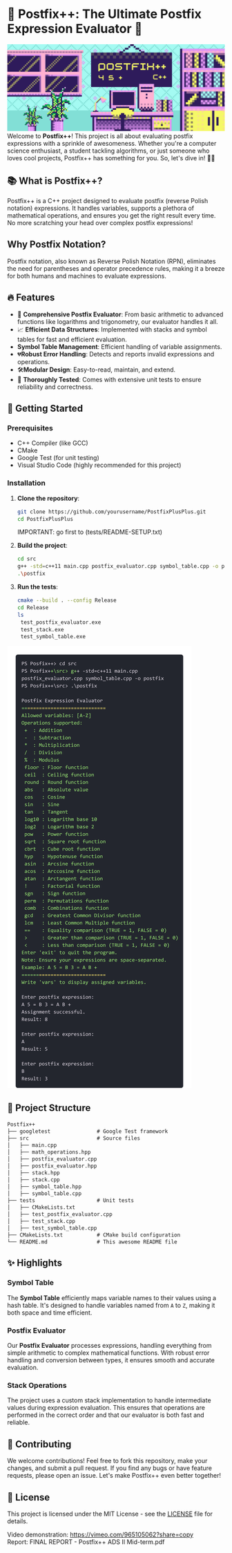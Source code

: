 # 🥳 Postfix++: The Ultimate Postfix Expression Evaluator 🚀

![Miniature](images/Picture.png)
Welcome to **Postfix++**! This project is all about evaluating postfix expressions with a sprinkle of awesomeness. Whether you're a computer science enthusiast, a student tackling algorithms, or just someone who loves cool projects, Postfix++ has something for you. So, let's dive in! 🏊‍♂️

## 📚 What is Postfix++?

Postfix++ is a C++ project designed to evaluate postfix (reverse Polish notation) expressions. It handles variables, supports a plethora of mathematical operations, and ensures you get the right result every time. No more scratching your head over complex postfix expressions!

## Why Postfix Notation?

Postfix notation, also known as Reverse Polish Notation (RPN), eliminates the need for parentheses and operator precedence rules, making it a breeze for both humans and machines to evaluate expressions.

## 🔥 Features

- 🧮 **Comprehensive Postfix Evaluator**: From basic arithmetic to advanced functions like logarithms and trigonometry, our evaluator handles it all.
- 📈 **Efficient Data Structures**: Implemented with stacks and symbol tables for fast and efficient evaluation.
- **Symbol Table Management**: Efficient handling of variable assignments.
- 💔**Robust Error Handling**: Detects and reports invalid expressions and operations.
- 🛠️**Modular Design**: Easy-to-read, maintain, and extend.
- 🧪 **Thoroughly Tested**: Comes with extensive unit tests to ensure reliability and correctness.

## 🚀 Getting Started

### Prerequisites

- C++ Compiler (like GCC)
- CMake
- Google Test (for unit testing)
- Visual Studio Code (highly recommended for this project)

### Installation

1. **Clone the repository**:

   ```bash
   git clone https://github.com/yourusername/PostfixPlusPlus.git
   cd PostfixPlusPlus
   ```

   IMPORTANT: go first to (tests/README-SETUP.txt)

2. **Build the project**:

   ```bash
   cd src
   g++ -std=c++11 main.cpp postfix_evaluator.cpp symbol_table.cpp -o postfix
   .\postfix
   ```

3. **Run the tests**:
   ```bash
   cmake --build . --config Release
   cd Release
   ls
    test_postfix_evaluator.exe
    test_stack.exe
    test_symbol_table.exe
   ```

![Example](images/example.png)

## 📂 Project Structure

```plaintext
Postfix++
├── googletest               # Google Test framework
├── src                      # Source files
│   ├── main.cpp
│   ├── math_operations.hpp
│   ├── postfix_evaluator.cpp
│   ├── postfix_evaluator.hpp
│   ├── stack.hpp
│   ├── stack.cpp
│   ├── symbol_table.hpp
│   ├── symbol_table.cpp
├── tests                    # Unit tests
│   ├── CMakeLists.txt
│   ├── test_postfix_evaluator.cpp
│   ├── test_stack.cpp
│   ├── test_symbol_table.cpp
├── CMakeLists.txt           # CMake build configuration
└── README.md                # This awesome README file
```

## ✨ Highlights

### Symbol Table

The **Symbol Table** efficiently maps variable names to their values using a hash table. It's designed to handle variables named from `A` to `Z`, making it both space and time efficient.

### Postfix Evaluator

Our **Postfix Evaluator** processes expressions, handling everything from simple arithmetic to complex mathematical functions. With robust error handling and conversion between types, it ensures smooth and accurate evaluation.

### Stack Operations

The project uses a custom stack implementation to handle intermediate values during expression evaluation. This ensures that operations are performed in the correct order and that our evaluator is both fast and reliable.

## 🤝 Contributing

We welcome contributions! Feel free to fork this repository, make your changes, and submit a pull request. If you find any bugs or have feature requests, please open an issue. Let's make Postfix++ even better together!

## 📄 License

This project is licensed under the MIT License - see the [LICENSE](LICENSE) file for details.

Video demonstration: https://vimeo.com/965105062?share=copy  
Report: FINAL REPORT - Postfix++ ADS II Mid-term.pdf
